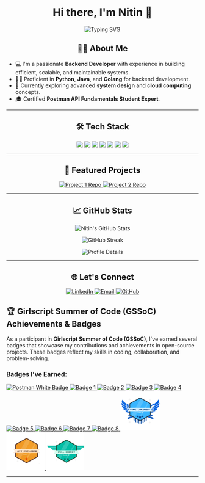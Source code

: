 <h1 align="center">Hi there, I'm Nitin 👋</h1>

<p align="center">
  <img src="https://readme-typing-svg.demolab.com?font=Roboto&size=30&duration=4000&pause=500&center=true&width=500&lines=Backend+Developer;Python+|+Java+|+Golang+Enthusiast;Passionate+about+Scalable+Systems" alt="Typing SVG" />
</p>

<h2 align="center">👨‍💻 About Me</h2>

- 💻 I'm a passionate **Backend Developer** with experience in building efficient, scalable, and maintainable systems.
- 🧑‍🏫 Proficient in **Python**, **Java**, and **Golang** for backend development.
- 🚀 Currently exploring advanced **system design** and **cloud computing** concepts.
- 🎓 Certified **Postman API Fundamentals Student Expert**.

---

<h2 align="center">🛠️ Tech Stack</h2>

<p align="center">
  <img src="https://img.shields.io/badge/-Python-3776AB?style=for-the-badge&logo=python&logoColor=white" />
  <img src="https://img.shields.io/badge/-Java-007396?style=for-the-badge&logo=java&logoColor=white" />
  <img src="https://img.shields.io/badge/-Golang-00ADD8?style=for-the-badge&logo=go&logoColor=white" />
  <img src="https://img.shields.io/badge/-PostgreSQL-336791?style=for-the-badge&logo=postgresql&logoColor=white" />
  <img src="https://img.shields.io/badge/-MongoDB-47A248?style=for-the-badge&logo=mongodb&logoColor=white" />
  <img src="https://img.shields.io/badge/-Docker-2496ED?style=for-the-badge&logo=docker&logoColor=white" />
  <img src="https://img.shields.io/badge/-Git-F05032?style=for-the-badge&logo=git&logoColor=white" />
</p>

---

<h2 align="center">📂 Featured Projects</h2>

<p align="center">
  <a href="https://github.com/Nitin8426/Financial-Analysis-Project.git">
    <img src="https://github-readme-stats.vercel.app/api/pin/?username=Nitin8426&repo=Project-1&theme=radical" alt="Project 1 Repo" />
  </a>
  <a href="https://github.com/Nitin8426/redis-golang-project.git">
    <img src="https://github-readme-stats.vercel.app/api/pin/?username=Nitin8426&repo=Project-2&theme=radical" alt="Project 2 Repo" />
  </a>
</p>

---

<h2 align="center">📈 GitHub Stats</h2>

<p align="center">
  <img src="https://github-readme-stats.vercel.app/api?username=Nitin8426&show_icons=true&theme=radical" alt="Nitin's GitHub Stats" />
</p>

<p align="center">
  <img src="https://github-readme-streak-stats.herokuapp.com/?user=Nitin8426&theme=radical" alt="GitHub Streak" />
</p>

<p align="center">
  <img src="https://github-profile-summary-cards.vercel.app/api/cards/profile-details?username=Nitin8426&theme=radical" alt="Profile Details" />
</p>

---

<h2 align="center">🌐 Let's Connect</h2>

<p align="center">
  <a href="https://www.linkedin.com/in/nitin-tripathi-432953257/" target="_blank">
    <img src="https://img.shields.io/badge/LinkedIn-%230077B5.svg?&style=for-the-badge&logo=linkedin&logoColor=white" alt="LinkedIn"/>
  </a>
  <a href="mailto:nitintripathi@gmail.com" target="_blank">
    <img src="https://img.shields.io/badge/Email-D14836?style=for-the-badge&logo=gmail&logoColor=white" alt="Email"/>
  </a>
  <a href="https://github.com/Nitin8426" target="_blank">
    <img src="https://img.shields.io/badge/GitHub-100000?style=for-the-badge&logo=github&logoColor=white" alt="GitHub"/>
  </a>
</p>

## 🏆 Girlscript Summer of Code (GSSoC) Achievements & Badges

As a participant in **Girlscript Summer of Code (GSSoC)**, I've earned several badges that showcase my contributions and achievements in open-source projects. These badges reflect my skills in coding, collaboration, and problem-solving.

### **Badges I've Earned**:

<div style="display: flex; flex-wrap: wrap; gap: 10px; justify-content: center;">
  <a href="https://gssoc.girlscript.tech/leaderboard">
    <img src="https://raw.githubusercontent.com/GSSoC24/Postman-Challenge/main/docs/assets/Postman%20White.png" width="100px" height="100px" alt="Postman White Badge" title="Postman White Badge" />
    <img src="https://raw.githubusercontent.com/GSSoC24/Postman-Challenge/main/docs/assets/1.png" width="100px" height="100px" alt="Badge 1" title="Badge 1" />
    <img src="https://raw.githubusercontent.com/GSSoC24/Postman-Challenge/main/docs/assets/2.png" width="100px" height="100px" alt="Badge 2" title="Badge 2" />
    <img src="https://raw.githubusercontent.com/GSSoC24/Postman-Challenge/main/docs/assets/3.png" width="100px" height="100px" alt="Badge 3" title="Badge 3" />
    <img src="https://raw.githubusercontent.com/GSSoC24/Postman-Challenge/main/docs/assets/4.png" width="100px" height="100px" alt="Badge 4" title="Badge 4" />
    <img src="https://raw.githubusercontent.com/GSSoC24/Postman-Challenge/main/docs/assets/5.png" width="100px" height="100px" alt="Badge 5" title="Badge 5" />
    <img src="https://raw.githubusercontent.com/GSSoC24/Postman-Challenge/main/docs/assets/6.png" width="105px" height="105px" alt="Badge 6" title="Badge 6" />
    <img src="https://raw.githubusercontent.com/GSSoC24/Postman-Challenge/main/docs/assets/7.png" width="100px" height="100px" alt="Badge 7" title="Badge 7" />
    <img src="https://raw.githubusercontent.com/GSSoC24/Postman-Challenge/main/docs/assets/8.png" width="100px" height="100px" alt="Badge 8" title="Badge 8" />
    <img src="https://raw.githubusercontent.com/GSSoC24/Contributor/refs/heads/main/assets/Code%20Luminary.png" width="105px" height="105px" alt="Code Luminary Badge" title="Code Luminary Badge" />
    <img src="https://raw.githubusercontent.com/GSSoC24/Contributor/refs/heads/main/assets/Git%20Explorer.png" width="100px" height="100px" alt="Git Explorer Badge" title="Git Explorer Badge" />
    <img src="https://raw.githubusercontent.com/GSSoC24/Contributor/refs/heads/main/assets/Pull%20Expert.png" width="100px" height="100px" alt="Pull Expert Badge" title="Pull Expert Badge" />
  </a>
</div>

---
